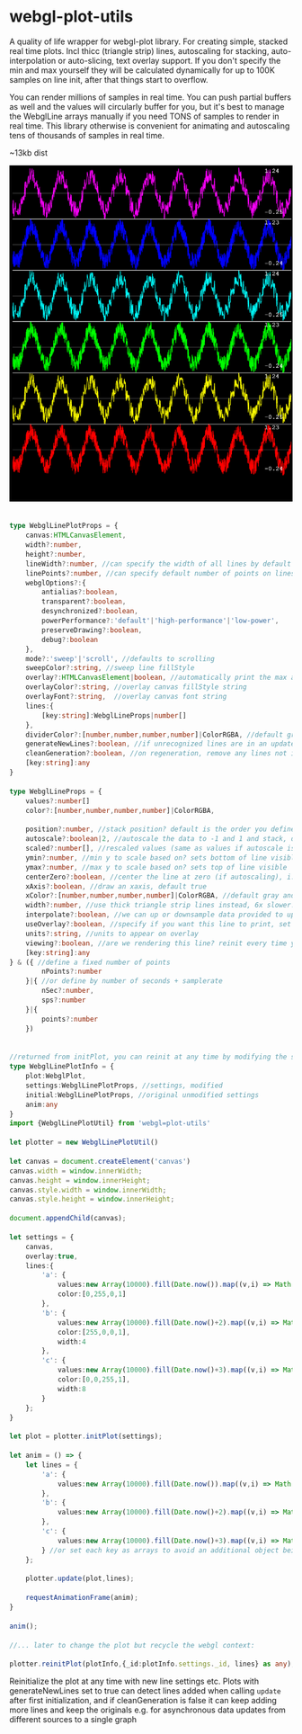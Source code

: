 # webgl-plot-utils

A quality of life wrapper for webgl-plot library. For creating simple, stacked real time plots.
Incl thicc (triangle strip) lines, autoscaling for stacking, auto-interpolation or auto-slicing, text overlay support. If you don't specify the min and max yourself they will be calculated dynamically for up to 100K samples on line init, after that things start to overflow. 

You can render millions of samples in real time. You can push partial buffers as well and the values will circularly buffer for you, but it's best to manage the WebglLine arrays manually if you need TONS of samples to render in real time. This library otherwise is convenient for animating and autoscaling tens of thousands of samples in real time.

~13kb dist

![Capture](./Capture.PNG)


```ts

type WebglLinePlotProps = {
    canvas:HTMLCanvasElement,
    width?:number,
    height?:number,
    lineWidth?:number, //can specify the width of all lines by default
    linePoints?:number, //can specify default number of points on lines
    webglOptions?:{
        antialias?:boolean,
        transparent?:boolean,
        desynchronized?:boolean,
        powerPerformance?:'default'|'high-performance'|'low-power',
        preserveDrawing?:boolean,
        debug?:boolean
    },
    mode?:'sweep'|'scroll', //defaults to scrolling
    sweepColor?:string, //sweep line fillStyle
    overlay?:HTMLCanvasElement|boolean, //automatically print the max and min values of the stacked lines
    overlayColor?:string, //overlay canvas fillStyle string
    overlayFont?:string,  //overlay canvas font string
    lines:{
        [key:string]:WebglLineProps|number[]
    },
    dividerColor?:[number,number,number,number]|ColorRGBA, //default gray
    generateNewLines?:boolean, //if unrecognized lines are in an update, reinit the plot?
    cleanGeneration?:boolean, //on regeneration, remove any lines not in the current update?
    [key:string]:any
}

type WebglLineProps = {
    values?:number[]
    color?:[number,number,number,number]|ColorRGBA,  

    position?:number, //stack position? default is the order you define the lines in this object or you can have them overlap
    autoscale?:boolean|2, //autoscale the data to -1 and 1 and stack, default true so you can just pass whatever, setting 2 allows for clamping but is slower (CPU based)
    scaled?:number[], //rescaled values (same as values if autoscale is false)
    ymin?:number, //min y to scale based on? sets bottom of line visible
    ymax?:number, //max y to scale based on? sets top of line visible
    centerZero?:boolean, //center the line at zero (if autoscaling), i.e. the positive and negative axis get the same amount of space, default false
    xAxis?:boolean, //draw an xaxis, default true
    xColor?:[number,number,number,number]|ColorRGBA, //default gray and transparent
    width?:number, //use thick triangle strip lines instead, 6x slower!!
    interpolate?:boolean, //we can up or downsample data provided to update arrays, else we will use the end of the array for the slice (assuming you're pushing to an array and visualizing the incoming data)
    useOverlay?:boolean, //specify if you want this line to print, set false for overlapping lines to prevent printing on top of each other (for now)
    units?:string, //units to appear on overlay
    viewing?:boolean, //are we rendering this line? reinit every time you want to change this setting
    [key:string]:any
} & ({ //define a fixed number of points
        nPoints?:number
    }|{ //or define by number of seconds + samplerate
        nSec?:number, 
        sps?:number
    }|{
        points?:number
    })


//returned from initPlot, you can reinit at any time by modifying the settings and passi
type WebglLinePlotInfo = {
    plot:WebglPlot,
    settings:WebglLinePlotProps, //settings, modified
    initial:WebglLinePlotProps, //original unmodified settings
    anim:any
}
import {WebglLinePlotUtil} from 'webgl=plot-utils'

let plotter = new WebglLinePlotUtil()

let canvas = document.createElement('canvas')
canvas.width = window.innerWidth;
canvas.height = window.innerHeight;
canvas.style.width = window.innerWidth;
canvas.style.height = window.innerHeight;

document.appendChild(canvas);

let settings = {
    canvas,
    overlay:true,
    lines:{
        'a': {
            values:new Array(10000).fill(Date.now()).map((v,i) => Math.sine(i*0.001+v)),
            color:[0,255,0,1]
        },
        'b': {
            values:new Array(10000).fill(Date.now()+2).map((v,i) => Math.cos(i*0.001+v)),
            color:[255,0,0,1],
            width:4
        },
        'c': {
            values:new Array(10000).fill(Date.now()+3).map((v,i) => Math.cos(i*0.001)*Math.sine(i*0.001+v)),
            color:[0,0,255,1],
            width:8
        }
    };
}

let plot = plotter.initPlot(settings);

let anim = () => {
    let lines = {
        'a': {
            values:new Array(10000).fill(Date.now()).map((v,i) => Math.sine(i*0.001+v))
        },
        'b': {
            values:new Array(10000).fill(Date.now()+2).map((v,i) => Math.cos(i*0.001+v))
        },
        'c': {
            values:new Array(10000).fill(Date.now()+3).map((v,i) => Math.cos(i*0.001)*Math.sine(i*0.001+v))
        } //or set each key as arrays to avoid an additional object being created 
    };

    plotter.update(plot,lines);

    requestAnimationFrame(anim);
}

anim();

//... later to change the plot but recycle the webgl context:

plotter.reinitPlot(plotInfo,{_id:plotInfo.settings._id, lines} as any); //
```

Reinitialize the plot at any time with new line settings etc. Plots with generateNewLines set to true can detect lines added when calling `update` after first initialization, and if cleanGeneration is false it can keep adding more lines and keep the originals e.g. for asynchronous data updates from different sources to a single graph
